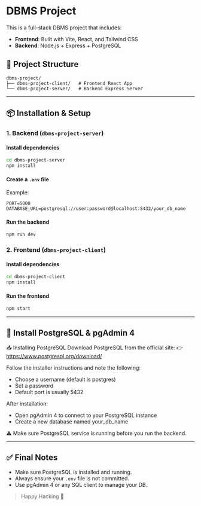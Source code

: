 # DBMS Project

This is a full-stack DBMS project that includes:
- **Frontend**: Built with Vite, React, and Tailwind CSS
- **Backend**: Node.js + Express + PostgreSQL

## 🧩 Project Structure
```
dbms-project/
├── dbms-project-client/   # Frontend React App
└── dbms-project-server/   # Backend Express Server
```

---

## 📦 Installation & Setup

### 1. Backend (`dbms-project-server`)

#### Install dependencies
```bash
cd dbms-project-server
npm install
```

#### Create a `.env` file
Example:
```env
PORT=5000
DATABASE_URL=postgresql://user:password@localhost:5432/your_db_name
```

#### Run the backend
```bash
npm run dev
```

### 2. Frontend (`dbms-project-client`)

#### Install dependencies
```bash
cd dbms-project-client
npm install
```

#### Run the frontend
```bash
npm start
```

---
## 🐘 Install PostgreSQL & pgAdmin 4

📥 Installing PostgreSQL
Download PostgreSQL from the official site:
👉 https://www.postgresql.org/download/

Follow the installer instructions and note the following:
- Choose a username (default is postgres)
- Set a password
- Default port is usually 5432

After installation:
- Open pgAdmin 4 to connect to your PostgreSQL instance
- Create a new database named your_db_name

⚠️ Make sure PostgreSQL service is running before you run the backend.


---

## ✅ Final Notes
- Make sure PostgreSQL is installed and running.
- Always ensure your `.env` file is not committed.
- Use pgAdmin 4 or any SQL client to manage your DB.

> Happy Hacking 🎯
